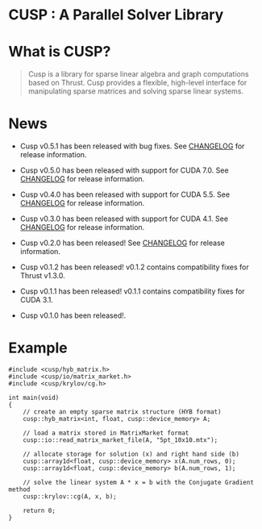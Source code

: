 # CUSP : A Parallel Solver Library
# What is CUSP?
<blockquote>
Cusp is a library for sparse linear algebra and graph computations based on Thrust. Cusp provides a flexible, high-level interface for manipulating sparse matrices and solving sparse linear systems.
</blockquote>

# News
- Cusp v0.5.1 has been released with bug fixes. See [CHANGELOG](https://github.com/cusplibrary/cusplibrary/blob/master/CHANGELOG#L1) for release information.

- Cusp v0.5.0 has been released with support for CUDA 7.0. See [CHANGELOG](https://github.com/cusplibrary/cusplibrary/blob/master/CHANGELOG#L16) for release information.

- Cusp v0.4.0 has been released with support for CUDA 5.5. See [CHANGELOG](https://github.com/cusplibrary/cusplibrary/blob/master/CHANGELOG#L51) for release information.

- Cusp v0.3.0 has been released with support for CUDA 4.1. See [CHANGELOG](https://github.com/cusplibrary/cusplibrary/blob/master/CHANGELOG#L84) for release information.

- Cusp v0.2.0 has been released! See [CHANGELOG](https://github.com/cusplibrary/cusplibrary/blob/master/CHANGELOG#L112) for release information.

- Cusp v0.1.2 has been released! v0.1.2 contains compatibility fixes for Thrust v1.3.0.

- Cusp v0.1.1 has been released! v0.1.1 contains compatibility fixes for CUDA 3.1.

- Cusp v0.1.0 has been released!.

# Example
~~~{.cpp}
#include <cusp/hyb_matrix.h>
#include <cusp/io/matrix_market.h>
#include <cusp/krylov/cg.h>

int main(void)
{
    // create an empty sparse matrix structure (HYB format)
    cusp::hyb_matrix<int, float, cusp::device_memory> A;

    // load a matrix stored in MatrixMarket format
    cusp::io::read_matrix_market_file(A, "5pt_10x10.mtx");

    // allocate storage for solution (x) and right hand side (b)
    cusp::array1d<float, cusp::device_memory> x(A.num_rows, 0);
    cusp::array1d<float, cusp::device_memory> b(A.num_rows, 1);

    // solve the linear system A * x = b with the Conjugate Gradient method
    cusp::krylov::cg(A, x, b);

    return 0;
}
~~~
